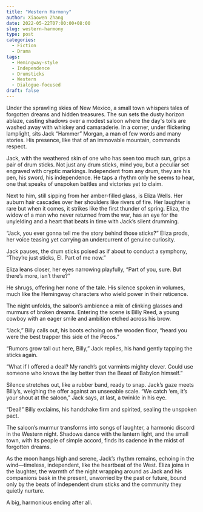 ```yaml
---
title: "Western Harmony"
author: Xiaowen Zhang
date: 2022-05-22T07:00:00+08:00
slug: western-harmony
type: post
categories:
  - Fiction
  - Drama
tags:
  - Hemingway-style
  - Independence
  - Drumsticks
  - Western
  - Dialogue-focused
draft: false
---
```


Under the sprawling skies of New Mexico, a small town whispers tales of forgotten dreams and hidden treasures. The sun sets the dusty horizon ablaze, casting shadows over a modest saloon where the day's toils are washed away with whiskey and camaraderie. In a corner, under flickering lamplight, sits Jack “Hammer” Morgan, a man of few words and many stories. His presence, like that of an immovable mountain, commands respect.

Jack, with the weathered skin of one who has seen too much sun, grips a pair of drum sticks. Not just any drum sticks, mind you, but a peculiar set engraved with cryptic markings. Independent from any drum, they are his pen, his sword, his independence. He taps a rhythm only he seems to hear, one that speaks of unspoken battles and victories yet to claim.

Next to him, still sipping from her amber-filled glass, is Eliza Wells. Her auburn hair cascades over her shoulders like rivers of fire. Her laughter is rare but when it comes, it strikes like the first thunder of spring. Eliza, the widow of a man who never returned from the war, has an eye for the unyielding and a heart that beats in time with Jack’s silent drumming.

“Jack, you ever gonna tell me the story behind those sticks?” Eliza prods, her voice teasing yet carrying an undercurrent of genuine curiosity.

Jack pauses, the drum sticks poised as if about to conduct a symphony, “They’re just sticks, El. Part of me now.”

Eliza leans closer, her eyes narrowing playfully, “Part of you, sure. But there’s more, isn’t there?”

He shrugs, offering her none of the tale. His silence spoken in volumes, much like the Hemingway characters who wield power in their reticence.

The night unfolds, the saloon’s ambience a mix of clinking glasses and murmurs of broken dreams. Entering the scene is Billy Reed, a young cowboy with an eager smile and ambition etched across his brow.

“Jack,” Billy calls out, his boots echoing on the wooden floor, “heard you were the best trapper this side of the Pecos.”

“Rumors grow tall out here, Billy,” Jack replies, his hand gently tapping the sticks again.

“What if I offered a deal? My ranch’s got varmints mighty clever. Could use someone who knows the lay better than the Beast of Babylon himself.”

Silence stretches out, like a rubber band, ready to snap. Jack’s gaze meets Billy’s, weighing the offer against an unseeable scale. “We catch ‘em, it’s your shout at the saloon,” Jack says, at last, a twinkle in his eye.

“Deal!” Billy exclaims, his handshake firm and spirited, sealing the unspoken pact.

The saloon’s murmur transforms into songs of laughter, a harmonic discord in the Western night. Shadows dance with the lantern light, and the small town, with its people of simple accord, finds its cadence in the midst of forgotten dreams.

As the moon hangs high and serene, Jack’s rhythm remains, echoing in the wind—timeless, independent, like the heartbeat of the West. Eliza joins in the laughter, the warmth of the night wrapping around as Jack and his companions bask in the present, unworried by the past or future, bound only by the beats of independent drum sticks and the community they quietly nurture.

A big, harmonious ending after all.